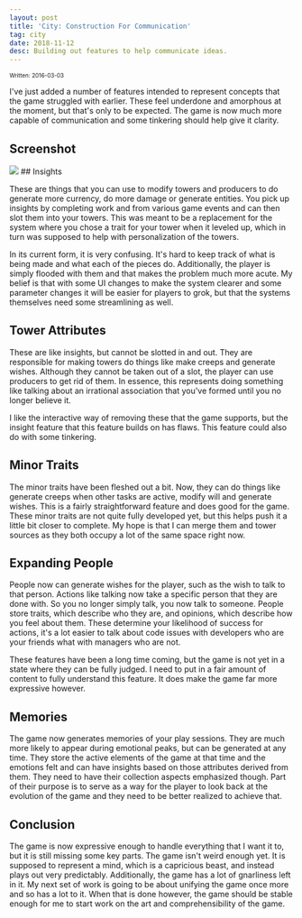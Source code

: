 ```yaml
---
layout: post
title: 'City: Construction For Communication'
tag: city
date: 2018-11-12
desc: Building out features to help communicate ideas.
---
```


<p style="font-size:10px">Written: 2016-03-03


I've just added a number of features intended to represent concepts that the game struggled with earlier. These feel underdone and amorphous at the moment, but that's only to be expected. The game is now much more capable of communication and some tinkering should help give it clarity.

## Screenshot
<img src="/blogImages/SS_2016-03-03_01.png" />
## Insights

These are things that you can use to modify towers and producers to do generate more currency, do more damage or generate entities. You pick up insights by completing work and from various game events and can then slot them into your towers. This was meant to be a replacement for the system where you chose a trait for your tower when it leveled up, which in turn was supposed to help with personalization of the towers.


In its current form, it is very confusing. It's hard to keep track of what is being made and what each of the pieces do. Additionally, the player is simply flooded with them and that makes the problem much more acute. My belief is that with some UI changes to make the system clearer and some parameter changes it will be easier for players to grok, but that the systems themselves need some streamlining as well.

## Tower Attributes

These are like insights, but cannot be slotted in and out. They are responsible for making towers do things like make creeps and generate wishes. Although they cannot be taken out of a slot, the player can use producers to get rid of them. In essence, this represents doing something like talking about an irrational association that you've formed until you no longer believe it.


I like the interactive way of removing these that the game supports, but the insight feature that this feature builds on has flaws. This feature could also do with some tinkering.

## Minor Traits

The minor traits have been fleshed out a bit. Now, they can do things like generate creeps when other tasks are active, modify will and generate wishes. This is a fairly straightforward feature and does good for the game. These minor traits are not quite fully developed yet, but this helps push it a little bit closer to complete. My hope is that I can merge them and tower sources as they both occupy a lot of the same space right now.

## Expanding People

People now can generate wishes for the player, such as the wish to talk to that person. Actions like talking now take a specific person that they are done with. So you no longer simply talk, you now talk to someone. People store traits, which describe who they are, and opinions, which describe how you feel about them. These determine your likelihood of success for actions, it's a lot easier to talk about code issues with developers who are your friends what with managers who are not.


These features have been a long time coming, but the game is not yet in a state where they can be fully judged. I need to put in a fair amount of content to fully understand this feature. It does make the game far more expressive however.

## Memories

The game now generates memories of your play sessions. They are much more likely to appear during emotional peaks, but can be generated at any time. They store the active elements of the game at that time and the emotions felt and can have insights based on those attributes derived from them. They need to have their collection aspects emphasized though. Part of their purpose is to serve as a way for the player to look back at the evolution of the game and they need to be better realized to achieve that.

## Conclusion

The game is now expressive enough to handle everything that I want it to, but it is still missing some key parts. The game isn't weird enough yet. It is supposed to represent a mind, which is a capricious beast, and instead plays out very predictably. Additionally, the game has a lot of gnarliness left in it. My next set of work is going to be about unifying the game once more and so has a lot to it. When that is done however, the game should be stable enough for me to start work on the art and comprehensibility of the game.

